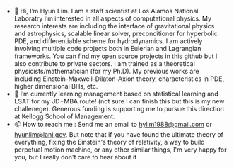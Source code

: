- 👋 Hi, I’m Hyun Lim. I am a staff scientist at Los Alamos National Laboratry
I’m interested in all aspects of computational physics. My research interests are including the interface of gravitational physics and astrophysics, scalable linear solver, preconditioner for hyperbolic PDE, and differentiable scheme for hydrodynamics. I am actively involving multiple code projects both in Eulerian and Lagrangian frameworks. You can find my open source projects in this github but I also contribute to private sectors. I am trained as a theoretical physicists/mathematician (for my Ph.D). My previous works are including Einstein-Maxwell-Dilaton-Axion theory, characteristics in PDE, higher dimensional BHs, etc. 
- 🌱 I’m currently learning management based on statistical learning and LSAT for my JD+MBA route! (not sure I can finish this but this is my new challenege). Generous funding is supporting me to pursue this direction at Kellogg School of Management. 
- 📫 How to reach me : Send me an email to hylim1988@gmail.com or hyunlim@lanl.gov. But note that if you have found the ultimate theory of everything, fixing the Einstein's theory of relativity, a way to build perpetual motion machine, or any other similar things, I'm very happy for you, but I really don't care to hear about it

<!---
hlim88/hlim88 is a ✨ special ✨ repository because its `README.md` (this file) appears on your GitHub profile.
You can click the Preview link to take a look at your changes.
--->
